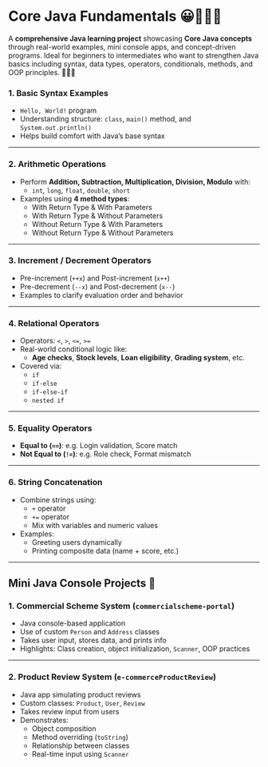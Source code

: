 # Core Java Fundamentals 😀📘👨‍💻

A **comprehensive Java learning project** showcasing **Core Java concepts** through real-world examples, mini console apps, and concept-driven programs. Ideal for beginners to intermediates who want to strengthen Java basics including syntax, data types, operators, conditionals, methods, and OOP principles. 👨‍💻🎯

### 1. Basic Syntax Examples
- `Hello, World!` program  
- Understanding structure: `class`, `main()` method, and `System.out.println()`  
- Helps build comfort with Java’s base syntax  

---

###  2. Arithmetic Operations
- Perform **Addition, Subtraction, Multiplication, Division, Modulo** with:
  - `int`, `long`, `float`, `double`, `short`
- Examples using **4 method types**:
  - With Return Type & With Parameters  
  - With Return Type & Without Parameters  
  - Without Return Type & With Parameters  
  - Without Return Type & Without Parameters

---

### 3. Increment / Decrement Operators
- Pre-increment (`++x`) and Post-increment (`x++`)  
- Pre-decrement (`--x`) and Post-decrement (`x--`)  
- Examples to clarify evaluation order and behavior  

---

### 4. Relational Operators
- Operators: `<`, `>`, `<=`, `>=`  
- Real-world conditional logic like:
  - **Age checks**, **Stock levels**, **Loan eligibility**, **Grading system**, etc.
- Covered via:
  - `if`
  - `if-else`
  - `if-else-if`
  - `nested if`

---

### 5. Equality Operators
- **Equal to (`==`)**: e.g. Login validation, Score match  
- **Not Equal to (`!=`)**: e.g. Role check, Format mismatch

---

### 6. String Concatenation
- Combine strings using:
  - `+` operator
  - `+=` operator
  - Mix with variables and numeric values
- Examples:
  - Greeting users dynamically  
  - Printing composite data (name + score, etc.)

---

## Mini Java Console Projects 🎯 

### 1. Commercial Scheme System (`commercialscheme-portal`)
- Java console-based application  
- Use of custom `Person` and `Address` classes  
- Takes user input, stores data, and prints info  
- Highlights: Class creation, object initialization, `Scanner`, OOP practices  

---

### 2. Product Review System (`e-commerceProductReview`)
- Java app simulating product reviews  
- Custom classes: `Product`, `User`, `Review`  
- Takes review input from users  
- Demonstrates:
  - Object composition  
  - Method overriding (`toString`)  
  - Relationship between classes  
  - Real-time input using `Scanner`
